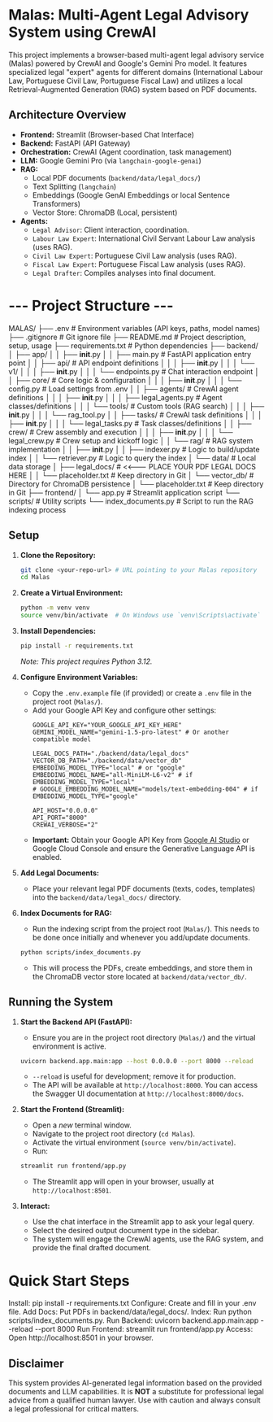 # Malas: Multi-Agent Legal Advisory System using CrewAI

This project implements a browser-based multi-agent legal advisory service (Malas) powered by CrewAI and Google's Gemini Pro model. It features specialized legal "expert" agents for different domains (International Labour Law, Portuguese Civil Law, Portuguese Fiscal Law) and utilizes a local Retrieval-Augmented Generation (RAG) system based on PDF documents.

## Architecture Overview

*   **Frontend:** Streamlit (Browser-based Chat Interface)
*   **Backend:** FastAPI (API Gateway)
*   **Orchestration:** CrewAI (Agent coordination, task management)
*   **LLM:** Google Gemini Pro (via `langchain-google-genai`)
*   **RAG:**
    *   Local PDF documents (`backend/data/legal_docs/`)
    *   Text Splitting (`langchain`)
    *   Embeddings (Google GenAI Embeddings or local Sentence Transformers)
    *   Vector Store: ChromaDB (Local, persistent)
*   **Agents:**
    *   `Legal Advisor`: Client interaction, coordination.
    *   `Labour Law Expert`: International Civil Servant Labour Law analysis (uses RAG).
    *   `Civil Law Expert`: Portuguese Civil Law analysis (uses RAG).
    *   `Fiscal Law Expert`: Portuguese Fiscal Law analysis (uses RAG).
    *   `Legal Drafter`: Compiles analyses into final document.


# --- Project Structure ---

MALAS/
├── .env                 # Environment variables (API keys, paths, model names)
├── .gitignore           # Git ignore file
├── README.md            # Project description, setup, usage
├── requirements.txt     # Python dependencies
├── backend/
│   ├── app/
│   │   ├── __init__.py
│   │   ├── main.py          # FastAPI application entry point
│   │   ├── api/             # API endpoint definitions
│   │   │   ├── __init__.py
│   │   │   └── v1/
│   │   │       ├── __init__.py
│   │   │       └── endpoints.py   # Chat interaction endpoint
│   │   ├── core/            # Core logic & configuration
│   │   │   ├── __init__.py
│   │   │   └── config.py      # Load settings from .env
│   │   ├── agents/          # CrewAI agent definitions
│   │   │   ├── __init__.py
│   │   │   ├── legal_agents.py # Agent classes/definitions
│   │   │   └── tools/         # Custom tools (RAG search)
│   │   │       ├── __init__.py
│   │   │       └── rag_tool.py
│   │   ├── tasks/           # CrewAI task definitions
│   │   │   ├── __init__.py
│   │   │   └── legal_tasks.py  # Task classes/definitions
│   │   ├── crew/            # Crew assembly and execution
│   │   │   ├── __init__.py
│   │   │   └── legal_crew.py   # Crew setup and kickoff logic
│   │   └── rag/             # RAG system implementation
│   │       ├── __init__.py
│   │       ├── indexer.py     # Logic to build/update index
│   │       └── retriever.py   # Logic to query the index
│   └── data/                # Local data storage
│       ├── legal_docs/      # <<--- PLACE YOUR PDF LEGAL DOCS HERE
│       │   └── placeholder.txt # Keep directory in Git
│       └── vector_db/       # Directory for ChromaDB persistence
│           └── placeholder.txt # Keep directory in Git
├── frontend/
│   └── app.py             # Streamlit application script
└── scripts/               # Utility scripts
    └── index_documents.py # Script to run the RAG indexing process



## Setup

1.  **Clone the Repository:**
    ```bash
    git clone <your-repo-url> # URL pointing to your Malas repository
    cd Malas
    ```

2.  **Create a Virtual Environment:**
    ```bash
    python -m venv venv
    source venv/bin/activate  # On Windows use `venv\Scripts\activate`
    ```

3.  **Install Dependencies:**
    ```bash
    pip install -r requirements.txt
    ```
    *Note: This project requires Python 3.12.*

4.  **Configure Environment Variables:**
    *   Copy the `.env.example` file (if provided) or create a `.env` file in the project root (`Malas/`).
    *   Add your Google API Key and configure other settings:
        ```env
        GOOGLE_API_KEY="YOUR_GOOGLE_API_KEY_HERE"
        GEMINI_MODEL_NAME="gemini-1.5-pro-latest" # Or another compatible model

        LEGAL_DOCS_PATH="./backend/data/legal_docs"
        VECTOR_DB_PATH="./backend/data/vector_db"
        EMBEDDING_MODEL_TYPE="local" # or "google"
        EMBEDDING_MODEL_NAME="all-MiniLM-L6-v2" # if EMBEDDING_MODEL_TYPE="local"
        # GOOGLE_EMBEDDING_MODEL_NAME="models/text-embedding-004" # if EMBEDDING_MODEL_TYPE="google"

        API_HOST="0.0.0.0"
        API_PORT="8000"
        CREWAI_VERBOSE="2"
        ```
    *   **Important:** Obtain your Google API Key from [Google AI Studio](https://aistudio.google.com/app/apikey) or Google Cloud Console and ensure the Generative Language API is enabled.

5.  **Add Legal Documents:**
    *   Place your relevant legal PDF documents (texts, codes, templates) into the `backend/data/legal_docs/` directory.

6.  **Index Documents for RAG:**
    *   Run the indexing script from the project root (`Malas/`). This needs to be done once initially and whenever you add/update documents.
    ```bash
    python scripts/index_documents.py
    ```
    *   This will process the PDFs, create embeddings, and store them in the ChromaDB vector store located at `backend/data/vector_db/`.

## Running the System

1.  **Start the Backend API (FastAPI):**
    *   Ensure you are in the project root directory (`Malas/`) and the virtual environment is active.
    ```bash
    uvicorn backend.app.main:app --host 0.0.0.0 --port 8000 --reload
    ```
    *   `--reload` is useful for development; remove it for production.
    *   The API will be available at `http://localhost:8000`. You can access the Swagger UI documentation at `http://localhost:8000/docs`.

2.  **Start the Frontend (Streamlit):**
    *   Open a *new* terminal window.
    *   Navigate to the project root directory (`cd Malas`).
    *   Activate the virtual environment (`source venv/bin/activate`).
    *   Run:
    ```bash
    streamlit run frontend/app.py
    ```
    *   The Streamlit app will open in your browser, usually at `http://localhost:8501`.

3.  **Interact:**
    *   Use the chat interface in the Streamlit app to ask your legal query.
    *   Select the desired output document type in the sidebar.
    *   The system will engage the CrewAI agents, use the RAG system, and provide the final drafted document.


# Quick Start Steps
Install: pip install -r requirements.txt
Configure: Create and fill in your .env file.
Add Docs: Put PDFs in backend/data/legal_docs/.
Index: Run python scripts/index_documents.py.
Run Backend: uvicorn backend.app.main:app --reload --port 8000
Run Frontend: streamlit run frontend/app.py
Access: Open http://localhost:8501 in your browser.



## Disclaimer

This system provides AI-generated legal information based on the provided documents and LLM capabilities. It is **NOT** a substitute for professional legal advice from a qualified human lawyer. Use with caution and always consult a legal professional for critical matters.

